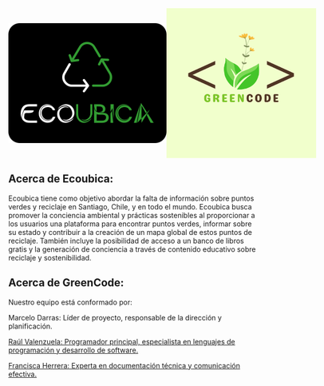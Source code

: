 <div style="display: flex; align-items: center;">
        <img src="logoEcoubica.png" width="400" alt="">
    </a>
        <img src="logoGreencode.png" width="300" alt="">
    </a>
</div>



## Acerca de Ecoubica:

Ecoubica tiene como objetivo abordar la falta de información sobre puntos verdes y reciclaje en Santiago, Chile, y en todo el mundo.
Ecoubica busca promover la conciencia ambiental y prácticas sostenibles al proporcionar a los usuarios una plataforma para encontrar puntos verdes, informar sobre su estado y contribuir a la creación de un mapa global de estos puntos de reciclaje. También incluye la posibilidad de acceso a un banco de libros gratis y la generación de conciencia a través de contenido educativo sobre reciclaje y sostenibilidad.


## Acerca de GreenCode:

Nuestro equipo está conformado por:

<p>Marcelo Darras: Líder de proyecto, responsable de la dirección y planificación. <a href="https://github.com/Marcelo200221"></p>
<p>Raúl Valenzuela: Programador principal, especialista en lenguajes de programación y desarrollo de software. <a href="https://github.com/RaulFVH"></p>
<p>Francisca Herrera: Experta en documentación técnica y comunicación efectiva. <a href=""></p>


